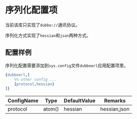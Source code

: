 # 序列化配置项

当前该库只实现了`dubbo://`通讯协议。

序列化方式实现了`hessian`和`json`两种方式。

## 配置样例

序列化配置需要添加到`sys.config`文件`dubboerl`应用配置项里。

```erlang
{dubboerl,[
	%% other config ...
	{protocol,hessian}
]}
```
 
| ConfigName | Type | DefaultValue | Remarks |
| --- | --- | --- | --- |
| protocol | atom() | hessian | hessian,json |
 